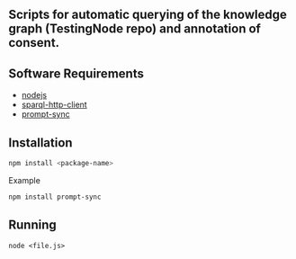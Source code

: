 ## Scripts for automatic querying of the knowledge graph (TestingNode repo) and annotation of consent.


## Software Requirements
- [nodejs](https://nodejs.org/en/)
- [sparql-http-client](https://zazuko.github.io/sparql-http-client/#/)
- [prompt-sync](https://www.npmjs.com/package/prompt-sync)

## Installation

```bash
npm install <package-name>
```
Example
```bash
npm install prompt-sync
```

## Running

```nodejs
node <file.js>

```

